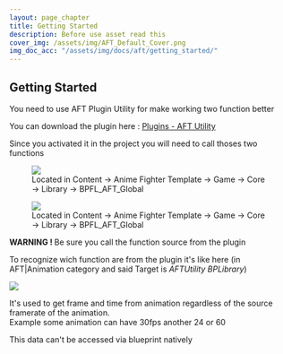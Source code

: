 ```yaml
---
layout: page_chapter
title: Getting Started
description: Before use asset read this
cover_img: /assets/img/AFT_Default_Cover.png
img_doc_acc: "/assets/img/docs/aft/getting_started/"
---
```


<!-- Input  -->
<h2>Getting Started</h2>

<p>You need to use AFT Plugin Utility for make working two function better</p>

<p>You can download the plugin here : <a href="https://github.com/Dynamique-Zak/GameSharedAsset/tree/main/UE4Plugins">Plugins - AFT Utility</a></p>

<p>Since you activated it in the project you will need to call thoses two functions </p>

<figure id="aft_gs_1" class="ss-figure">
    <img src="{{ page.img_doc_acc }}useAFTPluginForFrame_1.png" />
    <figcaption>Located in Content -> Anime Fighter Template -> Game -> Core -> Library -> BPFL_AFT_Global</figcaption>
</figure>

<figure id="aft_gs_1" class="ss-figure">
    <img src="{{ page.img_doc_acc }}useAFTPluginForFrame_2.png" />
    <figcaption>Located in Content -> Anime Fighter Template -> Game -> Core -> Library -> BPFL_AFT_Global</figcaption>
</figure>

<div class="ss-warning">
    <strong>WARNING ! </strong> Be sure you call the function source from the plugin
</div>

<p>To recognize wich function are from the plugin it's like here (in AFT|Animation category and said Target is <em>AFTUtility BPLibrary</em>)</p>
<img src="{{ page.img_doc_acc }}function_aft_plugin.png" />



<p>It's used to get frame and time from animation regardless of the source framerate of the animation.
<br>Example some animation can have 30fps another 24 or 60</p>

<p>This data can't be accessed via blueprint natively</p>
